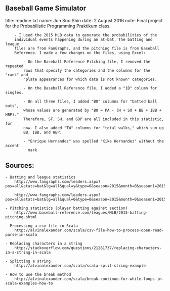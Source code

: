 ## Baseball Game Simulator

title: 	readme.txt
name: 	Jun Soo Shin
date: 	2 August 2016
note:	Final project for the Probabilistic Programming Praktikum class.
	  
	  	- I used the 2015 MLB data to generate the probabilities of the
	  	individual events happening during an at-bat. The batting and league
	  	files are from FanGraphs, and the pitching file is from Baseball 
	  	Reference. I made a few changes on the files, using Excel:

		  	- On the Baseball Reference Pitching file, I removed the repeated 
			rows that specify the categories and the columns for the "rank" and 
			"plate appearances for which data is not known" categories.

		  	- On the Baseball Reference file, I added a "1B" column for singles.

		  	- On all three files, I added "BO" columns for "batted ball outs", 
		  	whose values are generated by "BO = PA - (H + SO + BB + IBB + HBP)."
		  	Therefore, SF, SH, and GDP are all included in this statistic, for
		  	now. I also added "TW" columns for "total walks," which sum up
		  	BB, IBB, and HBP.

		  	- "Enrique Hernandez" was spelled "Kike Hernandez" without the accent 
		  	  mark



## Sources:
	- Batting and league statistics
		http://www.fangraphs.com/leaders.aspx?pos=all&stats=bat&lg=all&qual=y&type=0&season=2015&month=0&season1=2015&ind=0&team=0&rost=0&age=0&filter=&players=0

		http://www.fangraphs.com/leaders.aspx?pos=all&stats=bat&lg=all&qual=0&type=0&season=2015&month=0&season1=2015&ind=0&team=0,ss&rost=0&age=0&filter=&players=0

	- Pitching statistics (player batting against section)
		http://www.baseball-reference.com/leagues/MLB/2015-batting-pitching.shtml

	- Processing a csv file in Scala
		http://alvinalexander.com/scala/csv-file-how-to-process-open-read-parse-in-scala

	- Replacing characters in a string
		http://stackoverflow.com/questions/21261737/replacing-characters-in-a-string-in-scala

	- Splitting a string
		http://alvinalexander.com/scala/scala-split-string-example

	- How to use the break method
		http://alvinalexander.com/scala/break-continue-for-while-loops-in-scala-examples-how-to


